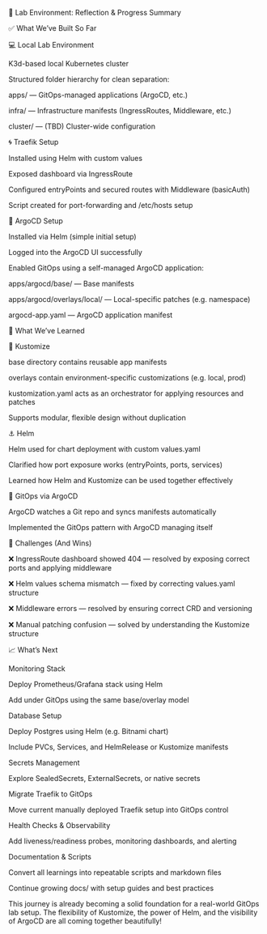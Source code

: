 🚀 Lab Environment: Reflection & Progress Summary

✅ What We’ve Built So Far

💻 Local Lab Environment

K3d-based local Kubernetes cluster

Structured folder hierarchy for clean separation:

apps/ — GitOps-managed applications (ArgoCD, etc.)

infra/ — Infrastructure manifests (IngressRoutes, Middleware, etc.)

cluster/ — (TBD) Cluster-wide configuration

🌀 Traefik Setup

Installed using Helm with custom values

Exposed dashboard via IngressRoute

Configured entryPoints and secured routes with Middleware (basicAuth)

Script created for port-forwarding and /etc/hosts setup

🚀 ArgoCD Setup

Installed via Helm (simple initial setup)

Logged into the ArgoCD UI successfully

Enabled GitOps using a self-managed ArgoCD application:

apps/argocd/base/ — Base manifests

apps/argocd/overlays/local/ — Local-specific patches (e.g. namespace)

argocd-app.yaml — ArgoCD application manifest

🧠 What We’ve Learned

🧩 Kustomize

base directory contains reusable app manifests

overlays contain environment-specific customizations (e.g. local, prod)

kustomization.yaml acts as an orchestrator for applying resources and patches

Supports modular, flexible design without duplication

⚓ Helm

Helm used for chart deployment with custom values.yaml

Clarified how port exposure works (entryPoints, ports, services)

Learned how Helm and Kustomize can be used together effectively

🔁 GitOps via ArgoCD

ArgoCD watches a Git repo and syncs manifests automatically

Implemented the GitOps pattern with ArgoCD managing itself

📌 Challenges (And Wins)

❌ IngressRoute dashboard showed 404 — resolved by exposing correct ports and applying middleware

❌ Helm values schema mismatch — fixed by correcting values.yaml structure

❌ Middleware errors — resolved by ensuring correct CRD and versioning

❌ Manual patching confusion — solved by understanding the Kustomize structure

📈 What’s Next

Monitoring Stack

Deploy Prometheus/Grafana stack using Helm

Add under GitOps using the same base/overlay model

Database Setup

Deploy Postgres using Helm (e.g. Bitnami chart)

Include PVCs, Services, and HelmRelease or Kustomize manifests

Secrets Management

Explore SealedSecrets, ExternalSecrets, or native secrets

Migrate Traefik to GitOps

Move current manually deployed Traefik setup into GitOps control

Health Checks & Observability

Add liveness/readiness probes, monitoring dashboards, and alerting

Documentation & Scripts

Convert all learnings into repeatable scripts and markdown files

Continue growing docs/ with setup guides and best practices

This journey is already becoming a solid foundation for a real-world GitOps lab setup. The flexibility of Kustomize, the power of Helm, and the visibility of ArgoCD are all coming together beautifully!


